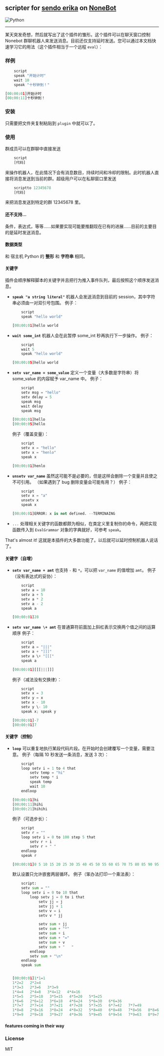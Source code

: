 ## scripter for [sendo erika](https://github.com/cleoold/sendo-erika) on [NoneBot](https://github.com/richardchien/nonebot)
![Python](https://img.shields.io/badge/python-3.6%2B-blue.svg)
<hr />

某天突发奇想，然后就写出了这个插件的雏形。这个插件可以在聊天窗口控制 Nonebot 群聊机器人来发送消息。目前还仅支持延时发送。您可以通过本文档快速学习它的用法（这个插件相当于一个远程 `eval`）：

### 样例
```py
    script
    speak "开始计时"
    wait 10
    speak "十秒钟到！"

[00:00:01]开始计时
[00:00:11]十秒钟到！
```

### 安装
只需要把文件夹复制粘贴到 `plugin` 中就可以了。

### 使用
群成员可以在群聊中直接发送
```py
    script
    [代码]
```
来操作机器人，在此情况下会有消息数目，持续时间和冷却的限制。此时机器人直接将消息发送到当前的群。超级用户可以在私聊窗口里发送
```py
    scriptto 12345678
    [代码]
```
来把消息发送到特定的群 12345678 里。

#### 还不支持...
条件，表达式，等等……如果要实现可能要推翻现在已有的进展……目前的主要目的是延时发送消息。

#### 数据类型
和 宿主机 Python 的 __整形__ 和 __字符串__ 相同。

#### 关键字
插件会顺序解释脚本的关键字并且把行为推入事件队列，最后按照这个顺序发送消息。

*   __`speak "a string literal"`__
    机器人会发送消息到目前的 session，其中字符串必须由一对双引号包围。
    例子：
    ```py
        script
        speak "hello world"

    [00:00:01]hello world
    ```
*   __`wait some_int`__
    机器人会在此暂停 some_int 秒再执行下一步操作。
    例子：
    ```py
        script
        wait 5
        speak "hello world"

    [00:00:05]hello world
    ```

*   __`setv var_name = some_value`__
    定义一个变量（大多数是字符串）将 some_value 的内容赋予 var_name 中。
    例子：
    ```py
        script
        setv msg = "hello"
        setv delay = 5
        speak msg
        wait delay
        speak msg

    [00:00:01]hello
    [00:00:05]hello
    ```
    例子（覆盖变量）：
    ```py
        script
        setv x = "hello"
        setv x = "henlo"
        speak x
    
    [00:00:01]henlo
    ```

*   __`unsetv var_name`__
    虽然这可能不是必要的，但是这样会删除一个变量并且使之不可引用。
    （如果遇到了 bug 删除变量会可能有用？）
    例子：
    ```py
        script
        setv x = "a"
        unsetv x
        speak x

    [00:00:01]ERROR: x is not defined. --TERMINAING
    ```

*   `...`
    处理相关关键字的函数都颇为相似，在类定义里复制你的命令，再把实现函数传入到 `EvalGrammar` 对象的字典就好，可参考 `speak`。

That's almost it! 这就是本插件的大多数功能了。以后就可以延时控制机器人说话了。

#### 关键字（自增）
*   __`setv var_name + amt`__
    也支持 `-` 和 `*`。可以把 `var_name` 的值增加 `amt`。
    例子（没有表达式的妥协）：
    ```py
        script
        setv a = 10
        setv a + 5
        setv a * 2
        setv a - 2
        speak a

    [00:00:01]28
    ```

*   __`setv var_name \+ amt`__
    在普通算符前面加上斜杠表示交换两个值之间的运算顺序
    例子：
    ```py
        script
        setv a = "|||"
        setv a + "]]]"
        setv a \+ "[[["
        speak a

    [00:00:01][[[|||]]]
    ```
    例子（减法没有交换律）：
    ```py
        script
        setv x = 3
        setv y = x
        setv x - 10
        setv y \- 10
        speak x; speak y

    [00:00:01]-7
    [00:00:01]7
    ```


#### 关键字（控制）

*   __`loop`__
    可以重复地执行某段代码片段。在开始时会创建覆写一个变量，需要注意。
    例子（每隔 10 秒发送一条消息，发送 3 次）：
    ```py
        script
        loop setv i = 1 to 4 that
            setv temp = "hi"
            setv temp * i
            speak temp
            wait 10
        endloop

    [00:00:01]hi
    [00:00:11]hihi
    [00:00:21]hihihi
    ```
    例子（可选步长）：
    ```py
        script
        setv r = ""
        loop setv i = 0 to 100 step 5 that
            setv r + i
            setv r + " "
        endloop
        speak r

    [00:00:01]0 5 10 15 20 25 30 35 40 45 50 55 60 65 70 75 80 85 90 95 
    ```
    默认设置只允许嵌套两层循环。
    例子（笨办法打印一个乘法表）：
    ```py
        script:
        setv sum = ""
        loop setv i = 0 to 10 that 
            loop setv j = 0 to i that
                setv jj = j 
                setv jj + 1
                setv v = i
                setv v * jj

                setv sum + jj
                setv sum + "*"
                setv sum + i
                setv sum + "="
                setv sum + v
                setv sum + "   "
            endloop
            setv sum + "\n"
        endloop 
        speak sum

    
    [00:00:01]1*1=1   
    1*2=2   2*2=4   
    1*3=3   2*3=6   3*3=9   
    1*4=4   2*4=8   3*4=12   4*4=16   
    1*5=5   2*5=10   3*5=15   4*5=20   5*5=25   
    1*6=6   2*6=12   3*6=18   4*6=24   5*6=30   6*6=36   
    1*7=7   2*7=14   3*7=21   4*7=28   5*7=35   6*7=42   7*7=49   
    1*8=8   2*8=16   3*8=24   4*8=32   5*8=40   6*8=48   7*8=56   8*8=64   
    1*9=9   2*9=18   3*9=27   4*9=36   5*9=45   6*9=54   7*9=63   8*9=72  9*9=81

    ```

#### features coming in their way

### License
MIT
